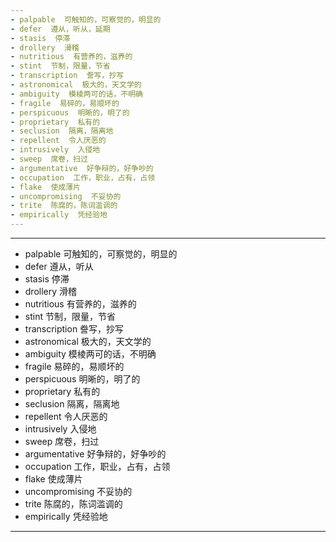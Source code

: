 ```yaml
---
- palpable  可触知的，可察觉的，明显的
- defer  遵从，听从，延期
- stasis  停滞
- drollery  滑稽
- nutritious  有营养的，滋养的
- stint  节制，限量，节省
- transcription  誊写，抄写
- astronomical  极大的，天文学的
- ambiguity  模棱两可的话，不明确
- fragile  易碎的，易顺坏的
- perspicuous  明晰的，明了的
- proprietary  私有的
- seclusion  隔离，隔离地
- repellent  令人厌恶的
- intrusively  入侵地
- sweep  席卷，扫过
- argumentative  好争辩的，好争吵的
- occupation  工作，职业，占有，占领
- flake  使成薄片
- uncompromising  不妥协的
- trite  陈腐的，陈词滥调的
- empirically  凭经验地
---
```


---
- palpable  可触知的，可察觉的，明显的
- defer  遵从，听从
- stasis  停滞
- drollery  滑稽
- nutritious  有营养的，滋养的
- stint  节制，限量，节省
- transcription  誊写，抄写
- astronomical  极大的，天文学的
- ambiguity  模棱两可的话，不明确
- fragile  易碎的，易顺坏的
- perspicuous  明晰的，明了的
- proprietary  私有的
- seclusion  隔离，隔离地
- repellent  令人厌恶的
- intrusively  入侵地
- sweep  席卷，扫过
- argumentative  好争辩的，好争吵的
- occupation  工作，职业，占有，占领
- flake  使成薄片
- uncompromising  不妥协的
- trite  陈腐的，陈词滥调的
- empirically  凭经验地
---